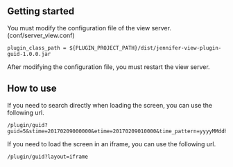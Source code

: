## Getting started

You must modify the configuration file of the view server. (conf/server_view.conf)
```
plugin_class_path = ${PLUGIN_PROJECT_PATH}/dist/jennifer-view-plugin-guid-1.0.0.jar
```

After modifying the configuration file, you must restart the view server.


## How to use

If you need to search directly when loading the screen, you can use the following url.
```
/plugin/guid?guid=5&stime=20170209000000&etime=20170209010000&time_pattern=yyyyMMddhhmmss
```

If you need to load the screen in an iframe, you can use the following url.
```
/plugin/guid?layout=iframe
```
